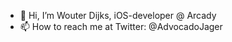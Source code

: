 - 👋 Hi, I’m Wouter Dijks, iOS-developer @ Arcady
- 📫 How to reach me at Twitter: @AdvocadoJager 

<!---
WDI-Json/WDI-Json is a ✨ special ✨ repository because its `README.md` (this file) appears on your GitHub profile.
You can click the Preview link to take a look at your changes.
--->
